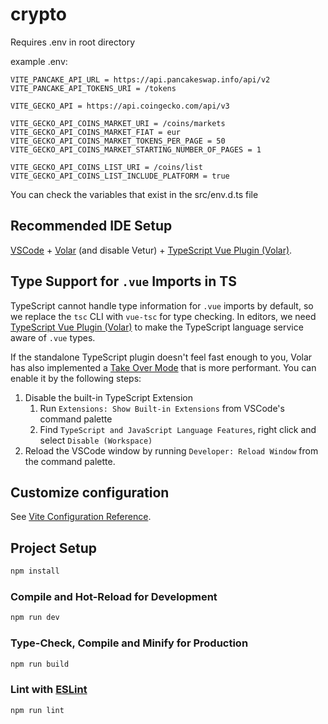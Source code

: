 # crypto

Requires .env in root directory

example .env:
```
VITE_PANCAKE_API_URL = https://api.pancakeswap.info/api/v2
VITE_PANCAKE_API_TOKENS_URI = /tokens

VITE_GECKO_API = https://api.coingecko.com/api/v3

VITE_GECKO_API_COINS_MARKET_URI = /coins/markets
VITE_GECKO_API_COINS_MARKET_FIAT = eur
VITE_GECKO_API_COINS_MARKET_TOKENS_PER_PAGE = 50
VITE_GECKO_API_COINS_MARKET_STARTING_NUMBER_OF_PAGES = 1

VITE_GECKO_API_COINS_LIST_URI = /coins/list
VITE_GECKO_API_COINS_LIST_INCLUDE_PLATFORM = true
```

You can check the variables that exist in the src/env.d.ts file

## Recommended IDE Setup

[VSCode](https://code.visualstudio.com/) + [Volar](https://marketplace.visualstudio.com/items?itemName=johnsoncodehk.volar) (and disable Vetur) + [TypeScript Vue Plugin (Volar)](https://marketplace.visualstudio.com/items?itemName=johnsoncodehk.vscode-typescript-vue-plugin).

## Type Support for `.vue` Imports in TS

TypeScript cannot handle type information for `.vue` imports by default, so we replace the `tsc` CLI with `vue-tsc` for type checking. In editors, we need [TypeScript Vue Plugin (Volar)](https://marketplace.visualstudio.com/items?itemName=johnsoncodehk.vscode-typescript-vue-plugin) to make the TypeScript language service aware of `.vue` types.

If the standalone TypeScript plugin doesn't feel fast enough to you, Volar has also implemented a [Take Over Mode](https://github.com/johnsoncodehk/volar/discussions/471#discussioncomment-1361669) that is more performant. You can enable it by the following steps:

1. Disable the built-in TypeScript Extension
    1) Run `Extensions: Show Built-in Extensions` from VSCode's command palette
    2) Find `TypeScript and JavaScript Language Features`, right click and select `Disable (Workspace)`
2. Reload the VSCode window by running `Developer: Reload Window` from the command palette.

## Customize configuration

See [Vite Configuration Reference](https://vitejs.dev/config/).

## Project Setup

```sh
npm install
```

### Compile and Hot-Reload for Development

```sh
npm run dev
```

### Type-Check, Compile and Minify for Production

```sh
npm run build
```

### Lint with [ESLint](https://eslint.org/)

```sh
npm run lint
```
